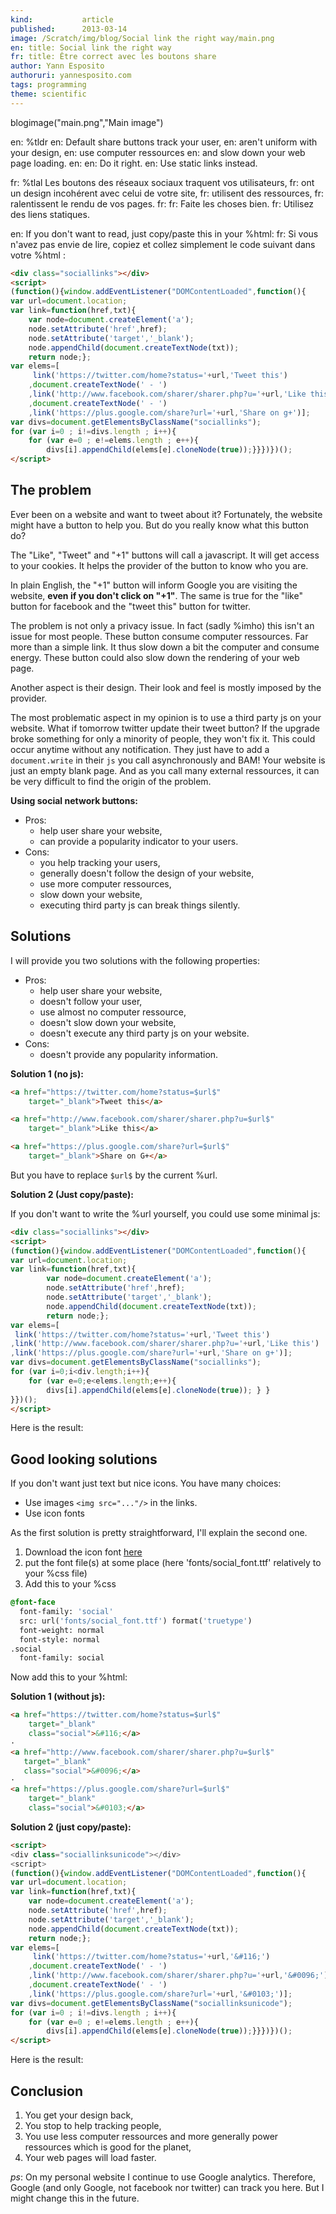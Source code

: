 ```yaml
---
kind:           article
published:      2013-03-14
image: /Scratch/img/blog/Social link the right way/main.png
en: title: Social link the right way
fr: title: Être correct avec les boutons share
author: Yann Esposito
authoruri: yannesposito.com
tags: programming
theme: scientific
---
```

blogimage("main.png","Main image")

<div class="intro">

en: %tldr
en: Default share buttons track your user,
en: aren't uniform with your design,
en: use computer ressources
en: and slow down your web page loading.
en: 
en: Do it right.
en: Use static links instead.

fr: %tlal Les boutons des réseaux sociaux traquent vos utilisateurs,
fr: ont un design incohérent avec celui de votre site,
fr: utilisent des ressources,
fr: ralentissent le rendu de vos pages.
fr: 
fr: Faite les choses bien.
fr: Utilisez des liens statiques.

en: If you don't want to read, just copy/paste this in your %html:
fr: Si vous n'avez pas envie de lire, copiez et collez simplement le code suivant dans votre %html :

``` html
<div class="sociallinks"></div>
<script>
(function(){window.addEventListener("DOMContentLoaded",function(){
var url=document.location;
var link=function(href,txt){
    var node=document.createElement('a');
    node.setAttribute('href',href);
    node.setAttribute('target','_blank');
    node.appendChild(document.createTextNode(txt));
    return node;};
var elems=[
     link('https://twitter.com/home?status='+url,'Tweet this')
    ,document.createTextNode(' - ')
    ,link('http://www.facebook.com/sharer/sharer.php?u='+url,'Like this')
    ,document.createTextNode(' - ')
    ,link('https://plus.google.com/share?url='+url,'Share on g+')];
var divs=document.getElementsByClassName("sociallinks");
for (var i=0 ; i!=divs.length ; i++){
    for (var e=0 ; e!=elems.length ; e++){
        divs[i].appendChild(elems[e].cloneNode(true));}}})})();
</script>
```

</div>

## The problem

Ever been on a website and want to tweet about it?
Fortunately, the website might have a button to help you.
But do you really know what this button do?

The "Like", "Tweet" and "+1" buttons will call a javascript.
It will get access to your cookies.
It helps the provider of the button to know who you are.

In plain English, the "+1" button will inform Google
you are visiting the website, **even if you don't click on "+1"**.
The same is true for the "like" button for facebook and the "tweet this" button for twitter.

The problem is not only a privacy issue.
In fact (sadly %imho) this isn't an issue for most people.
These button consume computer ressources.
Far more than a simple link.
It thus slow down a bit the computer and consume energy.
These button could also slow down the rendering of your web page.

Another aspect is their design.
Their look and feel is mostly imposed by the provider.

The most problematic aspect in my opinion is to use a third party js on your website.
What if tomorrow twitter update their tweet button?
If the upgrade broke something for only a minority of people, they won't fix it.
This could occur anytime without any notification.
They just have to add a `document.write` in their `js` you call asynchronously and BAM!
Your website is just an empty blank page.
And as you call many external ressources, it can be very difficult to find the origin of the problem.

**Using social network buttons:**

- Pros:
    - help user share your website,
    - can provide a popularity indicator to your users.
- Cons:
    - you help tracking your users,
    - generally doesn't follow the design of your website,
    - use more computer ressources,
    - slow down your website,
    - executing third party js can break things silently.

## Solutions

I will provide you two solutions with the following properties:

- Pros:
    - help user share your website,
    - doesn't follow your user,
    - use almost no computer ressource,
    - doesn't slow down your website,
    - doesn't execute any third party js on your website.
- Cons:
    - doesn't provide any popularity information.

**Solution 1 (no js):**

``` html
<a href="https://twitter.com/home?status=$url$"
    target="_blank">Tweet this</a>

<a href="http://www.facebook.com/sharer/sharer.php?u=$url$"
    target="_blank">Like this</a>

<a href="https://plus.google.com/share?url=$url$"
    target="_blank">Share on G+</a>
```
But you have to replace `$url$` by the current %url.

**Solution 2 (Just copy/paste):**

If you don't want to write the %url yourself, you could use some minimal js:

``` html
<div class="sociallinks"></div>
<script>
(function(){window.addEventListener("DOMContentLoaded",function(){
var url=document.location;
var link=function(href,txt){
        var node=document.createElement('a');
        node.setAttribute('href',href);
        node.setAttribute('target','_blank');
        node.appendChild(document.createTextNode(txt));
        return node;};
var elems=[
 link('https://twitter.com/home?status='+url,'Tweet this')
,link('http://www.facebook.com/sharer/sharer.php?u='+url,'Like this')
,link('https://plus.google.com/share?url='+url,'Share on g+')];
var divs=document.getElementsByClassName("sociallinks");
for (var i=0;i<div.length;i++){
    for (var e=0;e<elems.length;e++){
        divs[i].appendChild(elems[e].cloneNode(true)); } }
}})();
</script>
```

Here is the result:

<div style="text-align:center" class="nostar">

<div class="sociallinks"></div>
<script>
(function(){window.addEventListener("DOMContentLoaded",function(){
var url=document.location;
var link=function(href,txt){
    var node=document.createElement('a');
    node.setAttribute('href',href);
    node.setAttribute('target','_blank');
    node.appendChild(document.createTextNode(txt));
    return node;};
var elems=[
     link('https://twitter.com/home?status='+url,'Tweet this')
    ,document.createTextNode(' - ')
    ,link('http://www.facebook.com/sharer/sharer.php?u='+url,'Like this')
    ,document.createTextNode(' - ')
    ,link('https://plus.google.com/share?url='+url,'Share on g+')];
var divs=document.getElementsByClassName("sociallinks");
for (var i=0 ; i!=divs.length ; i++){
    for (var e=0 ; e!=elems.length ; e++){
        divs[i].appendChild(elems[e].cloneNode(true));}}})})();
</script>

</div>

## Good looking solutions

If you don't want just text but nice icons.
You have many choices:

- Use images `<img src="..."/>` in the links.
- Use icon fonts

As the first solution is pretty straightforward, I'll explain the second one.

1. Download the icon font [here](http://blog.martianwabbit.com/post/4344642365.html)
2. put the font file(s) at some place (here 'fonts/social_font.ttf' relatively to your %css file)
3. Add this to your %css

``` css
@font-face
  font-family: 'social'
  src: url('fonts/social_font.ttf') format('truetype')
  font-weight: normal
  font-style: normal
.social
  font-family: social
```

Now add this to your %html:

**Solution 1 (without js):**

``` html
<a href="https://twitter.com/home?status=$url$"
    target="_blank"
    class="social">&#116;</a>
·
<a href="http://www.facebook.com/sharer/sharer.php?u=$url$"
   target="_blank"
   class="social">&#0096;</a>
·
<a href="https://plus.google.com/share?url=$url$"
    target="_blank"
    class="social">&#0103;</a>
```

**Solution 2 (just copy/paste):**

``` html
<script>
<div class="sociallinksunicode"></div>
<script>
(function(){window.addEventListener("DOMContentLoaded",function(){
var url=document.location;
var link=function(href,txt){
    var node=document.createElement('a');
    node.setAttribute('href',href);
    node.setAttribute('target','_blank');
    node.appendChild(document.createTextNode(txt));
    return node;};
var elems=[
     link('https://twitter.com/home?status='+url,'&#116;')
    ,document.createTextNode(' - ')
    ,link('http://www.facebook.com/sharer/sharer.php?u='+url,'&#0096;')
    ,document.createTextNode(' - ')
    ,link('https://plus.google.com/share?url='+url,'&#0103;')];
var divs=document.getElementsByClassName("sociallinksunicode");
for (var i=0 ; i!=divs.length ; i++){
    for (var e=0 ; e!=elems.length ; e++){
        divs[i].appendChild(elems[e].cloneNode(true));}}})})();
</script>
```

Here is the result:

<div style="font-size: 2em; text-align: center;" class="nostar">
<script>
(function(){
    if (document.readyState === 'loading') {
var url=document.location;
document.write(
    '<a href="https://twitter.com/home?status='+url+'"'
        + ' target="_blank"'
        + ' class="social">&#116;<'+'/a>'
    + ' · '
    + '<' + 'a href="http://www.facebook.com/sharer/sharer.php?u='+url+'"'
       + ' target="_blank"'
       + ' class="social">&#0096;<'+'/a>'
    + ' · '
    + '<a href="https://plus.google.com/share?url='+url+'"'
        + ' target="_blank"'
        + ' class="social">&#0103;<'+'/a>');
}
})();
</script>
</div>

## Conclusion

1. You get your design back,
2. You stop to help tracking people,
3. You use less computer ressources and more generally power ressources which is good for the planet,
4. Your web pages will load faster.

_ps_: On my personal website I continue to use Google analytics.
Therefore, Google (and only Google, not facebook nor twitter) can track you here.
But I might change this in the future.

